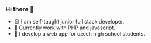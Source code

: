 ### Hi there 👋

- 😄   I am self-taught junior full stack developer. 
- 💾   Currently work with PHP and javascript.
- 📙   I develop a web app for czech high school students.
<!--
**pfeffersteven/pfeffersteven** is a ✨ _special_ ✨ repository because its `README.md` (this file) appears on your GitHub profile.

Here are some ideas to get you started:

- 🔭 I’m currently working on ...
- 🌱 I’m currently learning ...
- 👯 I’m looking to collaborate on ...
- 🤔 I’m looking for help with ...
- 💬 Ask me about ...
- 📫 How to reach me: ...
- 😄 Pronouns: ...
- ⚡ Fun fact: ...
-->
